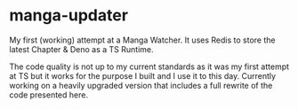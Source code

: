 # manga-updater
My first (working) attempt at a Manga Watcher. It uses Redis to store the latest Chapter & Deno as a TS Runtime.

The code quality is not up to my current standards as it was my first attempt at TS but it works for the purpose I built and I use it to this day. Currently working on a heavily upgraded version that includes a full rewrite of the code presented here.
